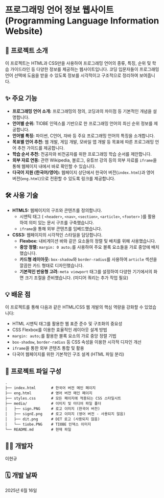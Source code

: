 # 프로그래밍 언어 정보 웹사이트 (Programming Language Information Website)

## 🚀 프로젝트 소개
이 프로젝트는 HTML과 CSS만을 사용하여 프로그래밍 언어의 종류, 특징, 순위 및 학습 가이드라인 등 다양한 정보를 제공하는 웹사이트입니다. 코딩 입문자들이 프로그래밍 언어 선택에 도움을 받을 수 있도록 정보를 시각적이고 구조적으로 정리하여 보여줍니다.

## ✨ 주요 기능
* **프로그래밍 언어 소개:** 프로그래밍의 정의, 코딩과의 차이점 등 기본적인 개념을 설명합니다.
* **언어별 순위:** TIOBE 인덱스를 기반으로 한 프로그래밍 언어의 최신 순위 정보를 제공합니다.
* **언어별 특징:** 파이썬, C언어, 자바 등 주요 프로그래밍 언어의 특징을 소개합니다.
* **목표별 언어 추천:** 웹 개발, 게임 개발, 모바일 앱 개발 등 목표에 따른 프로그래밍 언어 추천 가이드를 제공합니다.
* **학습 순서 추천:** 전공자와 비전공자를 위한 프로그래밍 학습 순서를 제안합니다.
* **외부 자료 연동:** 관련 Wikipedia, 블로그, 유튜브 강의 등의 외부 자료를 `iframe`을 통해 웹페이지 내에서 바로 확인할 수 있습니다.
* **다국어 지원 (한국어/영어):** 웹페이지 상단에서 한국어 버전(`index.html`)과 영어 버전(`eng.html`)으로 전환할 수 있도록 링크를 제공합니다.

## 🛠️ 사용 기술
* **HTML5:** 웹페이지의 구조와 콘텐츠를 정의합니다.
    * 시맨틱 태그 ( `<header>`, `<nav>`, `<section>`, `<article>`, `<footer>` )를 활용하여 의미 있는 문서 구조를 구축했습니다.
    * `iframe`을 통해 외부 콘텐츠를 임베드했습니다.
* **CSS3:** 웹페이지의 시각적인 스타일을 담당합니다.
    * **Flexbox:** 내비게이션 바와 같은 요소들의 정렬 및 배치를 위해 사용했습니다.
    * **중앙 정렬:** `margin: 0 auto;`를 사용하여 주요 블록 요소들을 가로 중앙에 배치했습니다.
    * **카드형 레이아웃:** `box-shadow`와 `border-radius`를 사용하여 `article` 섹션을 깔끔한 카드 형태로 디자인했습니다.
    * **기본적인 반응형 고려:** `meta viewport` 태그를 설정하여 다양한 기기에서의 화면 크기 조절을 준비했습니다. (미디어 쿼리는 추가 작업 필요)

## 💡 배운 점
이 프로젝트를 통해 다음과 같은 HTML/CSS 웹 개발의 핵심 역량을 강화할 수 있었습니다:
* HTML 시맨틱 태그를 활용한 웹 표준 준수 및 구조화의 중요성
* CSS Flexbox를 이용한 효율적인 레이아웃 설계 방법
* `margin: auto;`를 활용한 블록 요소의 가로 중앙 정렬 기법
* `box-shadow`, `border-radius` 등 CSS 속성을 이용한 시각적 디자인 개선
* `iframe`을 통한 외부 콘텐츠 통합 및 활용
* 다국어 웹페이지를 위한 기본적인 구조 설계 (HTML 파일 분리)

## 📂 프로젝트 파일 구성

```text
.
├── index.html       # 한국어 버전 메인 페이지
├── eng.html         # 영어 버전 메인 페이지
├── styles.css       # 모든 페이지에 적용되는 CSS 스타일시트
├── media/           # 이미지 및 미디어 파일 폴더
│   ├── sign.PNG     # 로고 이미지 (한국어 버전)
│   ├── signE.png    # 로고 이미지 (영어 버전 - 사용되지 않음)
│   ├── dit.png      # DIT 로고 (사용되지 않음)
│   └── tiobe.PNG    # TIOBE 인덱스 이미지
└── README.md        # 현재 파일
```

## 👨‍💻 개발자
이현규

## 🗓️ 개발 날짜
2025년 6월 16일
